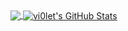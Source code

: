 <!--
Here are some ideas to get you started:

- 🔭 I’m currently working on ...
- 🌱 I’m currently learning ...
- 👯 I’m looking to collaborate on ...
- 🤔 I’m looking for help with ...
- 💬 Ask me about ...
- 📫 How to reach me: ...
- 😄 Pronouns: ...
- ⚡ Fun fact: ...
-->

<!--
![vi0let's github stats](https://github-readme-stats.vercel.app/api?username=lucky-xiaobai&show_icons=true&theme=radical)
-->


<a href="https://github.com/lucky-xiaobai/lucky-xiaobai">
  <img align="center" src="https://github-readme-stats.vercel.app/api/top-langs/?username=lucky-xiaobai&title_color=ffffff&text_color=c9cacc&icon_color=2bbc8a&bg_color=1d1f21&langs_count=3&line_height=26" />
</a>
<a href="https://github.com/lucky-xiaobai/lucky-xiaobai">
  <img align="center" src="https://github-readme-stats.vercel.app/api?username=lucky-xiaobai&show_icons=true&line_height=27&count_private=true&title_color=ffffff&text_color=c9cacc&icon_color=2bbc8a&bg_color=1d1f21" alt="vi0let's GitHub Stats" />
</a>

